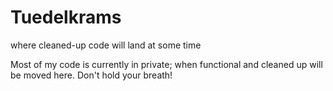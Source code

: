 # Tuedelkrams
where cleaned-up code will land at some time

Most of my code is currently in private; when functional and cleaned up will be moved here.
Don't hold your breath!

